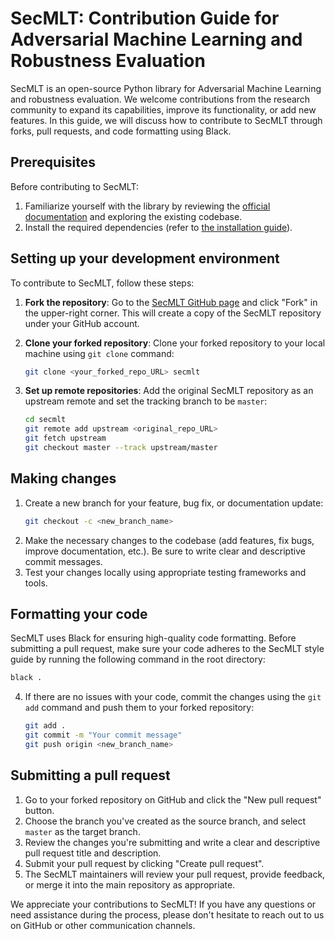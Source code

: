 # SecMLT: Contribution Guide for Adversarial Machine Learning and Robustness Evaluation

SecMLT is an open-source Python library for Adversarial Machine Learning and robustness evaluation. We welcome contributions from the research community to expand its capabilities, improve its functionality, or add new features. In this guide, we will discuss how to contribute to SecMLT through forks, pull requests, and code formatting using Black.

## Prerequisites

Before contributing to SecMLT:

1. Familiarize yourself with the library by reviewing the [official documentation](https://secml-torch.readthedocs.io/en/latest/) and exploring the existing codebase.
2. Install the required dependencies (refer to [the installation guide](https://secml-torch.readthedocs.io/en/latest/installation.html)).

## Setting up your development environment

To contribute to SecMLT, follow these steps:

1. **Fork the repository**: Go to the [SecMLT GitHub page](https://github.com/pralab/secml-torch) and click "Fork" in the upper-right corner. This will create a
copy of the SecMLT repository under your GitHub account.

1. **Clone your forked repository**: Clone your forked repository to your local machine using `git clone` command:
   ```bash
   git clone <your_forked_repo_URL> secmlt
   ```
2. **Set up remote repositories**: Add the original SecMLT repository as an upstream remote and set the tracking branch to be `master`:
   ```bash
   cd secmlt
   git remote add upstream <original_repo_URL>
   git fetch upstream
   git checkout master --track upstream/master
   ```

## Making changes

1. Create a new branch for your feature, bug fix, or documentation update:
   ```bash
   git checkout -c <new_branch_name>
   ```
2. Make the necessary changes to the codebase (add features, fix bugs, improve documentation, etc.). Be sure to write clear and descriptive commit messages.
3. Test your changes locally using appropriate testing frameworks and tools.

## Formatting your code

SecMLT uses Black for ensuring high-quality code formatting. Before submitting a pull request, make sure your code adheres to the SecMLT style guide by running the following command in the root directory:
   ```bash
   black .
   ```
4. If there are no issues with your code, commit the changes using the `git add` command and push them to your forked repository:
   ```bash
   git add .
   git commit -m "Your commit message"
   git push origin <new_branch_name>
   ```

## Submitting a pull request

1. Go to your forked repository on GitHub and click the "New pull request" button.
2. Choose the branch you've created as the source branch, and select `master` as the target branch.
3. Review the changes you're submitting and write a clear and descriptive pull request title and description.
4. Submit your pull request by clicking "Create pull request".
5. The SecMLT maintainers will review your pull request, provide feedback, or merge it into the main repository as appropriate.

We appreciate your contributions to SecMLT! If you have any questions or need assistance during the process, please don't hesitate to reach out to us on GitHub or other communication channels.